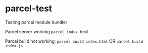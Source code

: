 # parcel-test

Testing parcel module bundler

Parcel server working `parcel index.html`

Parcel build not working: `parcel build index.html` OR `parcel build index.js`
